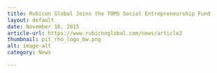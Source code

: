 ```yaml
---
title: Rubicon Global Joins the TOMS Social Entrepreneurship Fund
layout: default
date: November 16, 2015
article-url: https://www.rubiconglobal.com/news/article2
thumbnail: pit_rho_logo_bw.png
alt: image-alt
category: News

---
```

